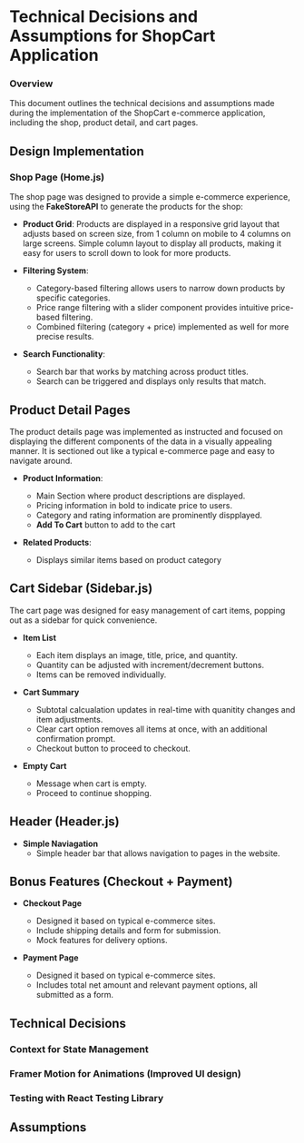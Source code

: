 
# Technical Decisions and Assumptions for ShopCart Application

### Overview
This document outlines the technical decisions and assumptions made during the implementation of the ShopCart e-commerce application, including the shop, product detail, and cart pages.

## Design Implementation

### Shop Page (Home.js)
The shop page was designed to provide a simple e-commerce experience, using the **FakeStoreAPI** to generate the products for the shop:

- **Product Grid**: Products are displayed in a responsive grid layout that adjusts based on screen size, from 1 column on mobile to 4 columns on large screens. Simple column layout to display all products, making it easy for users to scroll down to look for more products.
- **Filtering System**:
    * Category-based filtering allows users to narrow down products by specific categories.
    * Price range filtering with a slider component provides intuitive price-based filtering.
    * Combined filtering (category + price) implemented as well for more precise results.

- **Search Functionality**:
    * Search bar that works by matching across product titles.
    * Search can be triggered and displays only results that match.

## Product Detail Pages
The product details page was implemented as instructed and focused on displaying the different components of the data in a visually appealing manner. It is sectioned out like a typical e-commerce page and easy to navigate around.

- **Product Information**:
    * Main Section where product descriptions are displayed.
    * Pricing information in bold to indicate price to users.
    * Category and rating information are prominently dispplayed.
    * **Add To Cart** button to add to the cart

- **Related Products**:
    * Displays similar items based on product category

## Cart Sidebar (Sidebar.js)
The cart page was designed for easy management of cart items, popping out as a sidebar for quick convenience.

- **Item List**
    * Each item displays an image, title, price, and quantity.
    * Quantity can be adjusted with increment/decrement buttons.
    * Items can be removed individually.

- **Cart Summary**
    * Subtotal calcualation updates in real-time with quanitity changes and item adjustments.
    * Clear cart option removes all items at once, with an additional confirmation prompt.
    * Checkout button to proceed to checkout.

- **Empty Cart**
    * Message when cart is empty.
    * Proceed to continue shopping.

## Header (Header.js)

- **Simple Naviagation**
    * Simple header bar that allows navigation to pages in the website.


## Bonus Features (Checkout + Payment)

- **Checkout Page**
    * Designed it based on typical e-commerce sites.
    * Include shipping details and form for submission.
    * Mock features for delivery options.

- **Payment Page**
    * Designed it based on typical e-commerce sites.
    * Includes total net amount and relevant payment options, all submitted as a form.


## Technical Decisions

### Context for State Management

### Framer Motion for Animations (Improved UI design)

### Testing with React Testing Library

## Assumptions

